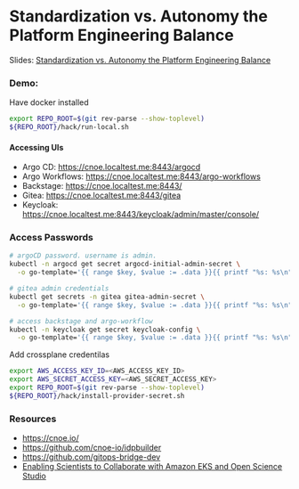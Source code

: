 # Standardization vs. Autonomy the Platform Engineering Balance

Slides: [Standardization vs. Autonomy the Platform Engineering Balance](PlatformEngineering-DevOpsDayRaleigh.pdf)

### Demo:
Have docker installed
```bash
export REPO_ROOT=$(git rev-parse --show-toplevel)
${REPO_ROOT}/hack/run-local.sh
```
#### Accessing UIs
- Argo CD: https://cnoe.localtest.me:8443/argocd
- Argo Workflows: https://cnoe.localtest.me:8443/argo-workflows
- Backstage: https://cnoe.localtest.me:8443/
- Gitea: https://cnoe.localtest.me:8443/gitea
- Keycloak: https://cnoe.localtest.me:8443/keycloak/admin/master/console/

### Access Passwords
```bash
# argoCD password. username is admin.
kubectl -n argocd get secret argocd-initial-admin-secret \
  -o go-template='{{ range $key, $value := .data }}{{ printf "%s: %s\n" $key ($value | base64decode) }}{{ end }}'

# gitea admin credentials
kubectl get secrets -n gitea gitea-admin-secret \
  -o go-template='{{ range $key, $value := .data }}{{ printf "%s: %s\n" $key ($value | base64decode) }}{{ end }}'

# access backstage and argo-workflow
kubectl -n keycloak get secret keycloak-config \
  -o go-template='{{ range $key, $value := .data }}{{ printf "%s: %s\n" $key ($value | base64decode) }}{{ end }}'
```

Add crossplane credentilas
```bash
export AWS_ACCESS_KEY_ID=<AWS_ACCESS_KEY_ID>
export AWS_SECRET_ACCESS_KEY=<AWS_SECRET_ACCESS_KEY>
export REPO_ROOT=$(git rev-parse --show-toplevel)
${REPO_ROOT}/hack/install-provider-secret.sh
```

### Resources
- https://cnoe.io/
- https://github.com/cnoe-io/idpbuilder
- https://github.com/gitops-bridge-dev
- [Enabling Scientists to Collaborate with Amazon EKS and Open Science Studio](https://aws.amazon.com/blogs/opensource/enabling-scientists-to-collaborate-with-amazon-eks-and-open-science-studio/)
